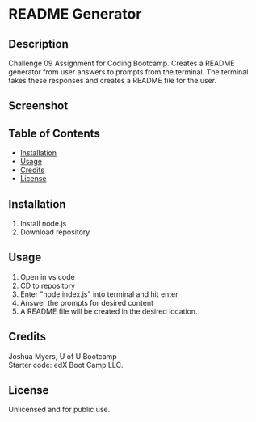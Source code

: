 # README Generator

## Description
Challenge 09 Assignment for Coding Bootcamp. Creates a README generator from user answers to prompts from the terminal. The terminal takes these responses and creates a README file for the user.

## Screenshot 



## Table of Contents
- [Installation](#installation)
- [Usage](#usage)
- [Credits](#credits)
- [License](#license)

## Installation
1) Install node.js  
2) Download repository

## Usage
1) Open in vs code  
2) CD to repository  
3) Enter "node index.js" into terminal and hit enter  
4) Answer the prompts for desired content
5) A README file will be created in the desired location.

## Credits
Joshua Myers, U of U Bootcamp  
Starter code: edX Boot Camp LLC.

## License
Unlicensed and for public use.
